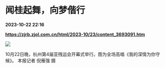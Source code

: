 # 闻桂起舞，向梦偕行

**2023-10-22 22:16**

**https://zjrb.zjol.com.cn/html/2023-10/23/content_3693091.htm**

![](https://zjrb.zjol.com.cn/images/2023-10/23/zjrb2023102300003v01b004.jpg)

10月22日晚，杭州第4届亚残运会开幕式举行。图为全场高唱《我的深情为你守候》。 本报记者 倪雁强 摄